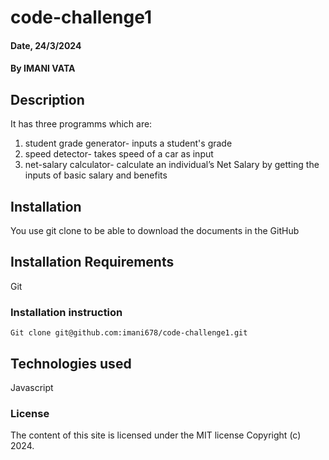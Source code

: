# code-challenge1


#### Date, 24/3/2024

#### By IMANI VATA

## Description
It has three programms which are:
1. student grade generator- inputs a student's grade
2. speed detector- takes speed of a car as input
3. net-salary calculator- calculate an individual’s Net Salary by getting the inputs of basic salary and benefits

## Installation
You use git clone to be able to download the documents in the GitHub

## Installation Requirements
Git

### Installation instruction
```
Git clone git@github.com:imani678/code-challenge1.git

```

## Technologies used
Javascript

### License
The content of this site is licensed under the MIT license
Copyright (c) 2024.

